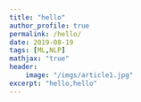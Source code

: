 ```yaml
---
title: "hello"
author_profile: true
permalink: /hello/
date: 2019-08-19
tags: [ML,NLP]
mathjax: "true"
header:
    image: "/imgs/article1.jpg"
excerpt: "hello,hello"
---
```

